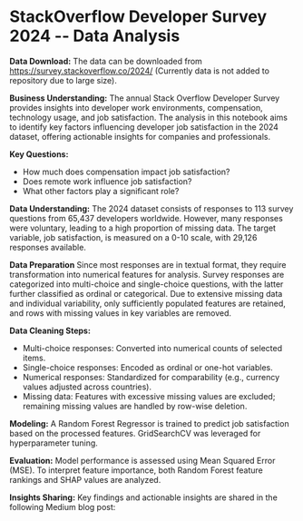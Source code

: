 # StackOverflow Developer Survey 2024 -- Data Analysis

**Data Download:**
The data can be downloaded from <https://survey.stackoverflow.co/2024/> (Currently data is not added to repository due to large size).

**Business Understanding:**
The annual Stack Overflow Developer Survey provides insights into developer work environments, compensation, technology usage, and job satisfaction. The analysis in this notebook aims to identify key factors influencing developer job satisfaction in the 2024 dataset, offering actionable insights for companies and professionals.

**Key Questions:**
* How much does compensation impact job satisfaction?
* Does remote work influence job satisfaction?
* What other factors play a significant role?

**Data Understanding:**
The 2024 dataset consists of responses to 113 survey questions from 65,437 developers worldwide. However, many responses were voluntary, leading to a high proportion of missing data. The target variable, job satisfaction, is measured on a 0-10 scale, with 29,126 responses available.

**Data Preparation**
Since most responses are in textual format, they require transformation into numerical features for analysis. Survey responses are categorized into multi-choice and single-choice questions, with the latter further classified as ordinal or categorical. Due to extensive missing data and individual variability, only sufficiently populated features are retained, and rows with missing values in key variables are removed.

**Data Cleaning Steps:**
* Multi-choice responses: Converted into numerical counts of selected items.
* Single-choice responses: Encoded as ordinal or one-hot variables.
* Numerical responses: Standardized for comparability (e.g., currency values adjusted across countries).
* Missing data: Features with excessive missing values are excluded; remaining missing values are handled by row-wise deletion.

**Modeling:**
A Random Forest Regressor is trained to predict job satisfaction based on the processed features. GridSearchCV was leveraged for hyperparameter tuning.

**Evaluation:**
Model performance is assessed using Mean Squared Error (MSE). To interpret feature importance, both Random Forest feature rankings and SHAP values are analyzed.

**Insights Sharing:**
Key findings and actionable insights are shared in the following Medium blog post:
